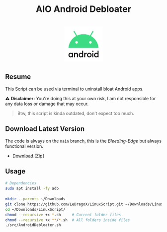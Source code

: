<div align="center">
  <h1> AIO Android Debloater </h1>
  <h1>
    <img width=25% src="assets/images/android11-logo.png">
  </h1>
</div>

## Resume

This Script can be used via terminal to uninstall bloat Android apps.

⚠️ **Disclaimer:** You're doing this at your own risk, I am not responsible for any data loss or damage that may occur.

> Btw, this script is kinda outdated, don't expect too much.

## Download Latest Version

The code is always on the `main` branch, this is the _Bleeding-Edge_ but always functional version.

- [Download [Zip]](https://github.com/LeDragoX/AIOAndroidDebloater/archive/main.zip)

## Usage

```sh
# Dependencies
sudo apt install -fy adb

mkdir --parents ~/Downloads
git clone https://github.com/LeDragoX/LinuxScript.git ~/Downloads/LinuxScript
cd ~/Downloads/LinuxScript/
chmod --recursive +x *.sh     # Current folder files
chmod --recursive +x **/*.sh  # All folders inside files
./src/AndroidDebloater.sh
```
